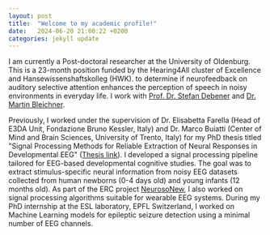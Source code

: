 ```yaml
---
layout: post
title:  "Welcome to my academic profile!"
date:   2024-06-20 21:00:22 +0200
categories: jekyll update
---
```


I am currently a Post-doctoral researcher at the University of Oldenburg. This is a 23-month position funded by the Hearing4All cluster of Excellence and Hansewissenshaftskolleg (HWK). to determine if neurofeedback on auditory selective attention enhances the perception of speech in noisy environments in everyday life.  I work with [Prof. Dr. Stefan Debener](https://uol.de/neuropsychologie/team/prof-dr-stefan-debener) and [Dr. Martin Bleichner](https://uol.de/psychologie/neurophysiologie-des-alltags-emmy-noether-gruppe/team/dr-martin-bleichner).

Previously, I worked under the supervision of Dr. Elisabetta Farella (Head of E3DA Unit, Fondazione Bruno Kessler, Italy) and Dr. Marco Buiatti (Center of Mind and Brain Sciences, University of Trento, Italy) for my PhD thesis titled "Signal Processing Methods for Reliable Extraction of Neural Responses in Developmental EEG" ([Thesis link](https://iris.unitn.it/handle/11572/371709)). I developed a signal processing pipeline tailored for EEG-based developmental cognitive studies. The goal was to extract stimulus-specific neural information from noisy EEG datasets collected from human newborns (0-4 days old) and young infants (12 months old). As part of the ERC project [NeurosoNew](https://cordis.europa.eu/project/id/842243?isPreviewer=1), I also worked on signal processing algorithms suitable for wearable EEG systems. During my PhD internship at the ESL laboratory, EPFL Switzerland, I worked on Machine Learning models for epileptic seizure detection using a minimal number of EEG channels.
